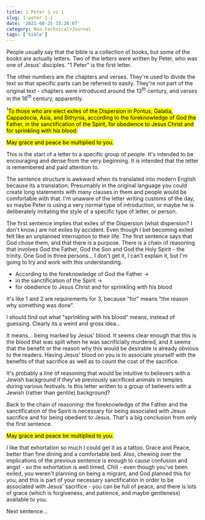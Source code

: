 ```yaml
---
title: 1 Peter 1 vs 1
slug: 1-peter-1-1
date: '2021-08-25 15:26:07'
category: Non-technical>Journal
tags: ['bible']
---
```


People usually say that the bible is a collection of books, but some of the
books are actually letters. Two of the letters were written by Peter, who was
one of Jesus' disciples. "1 Peter" is the first letter.

The other numbers are the chapters and verses. They're used to divide the text
so that specific parts can be referred to easily. They're not part of the
original text - chapters were introduced around the 13$^{th}$ century, and
verses in the 16$^{th}$ century, apparently.

$^{1}$<mark>To those who are elect exiles of the Dispersion in Pontus, Galatia,
Cappadocia, Asia, and Bithynia, according to the foreknowledge of God the
Father, in the sanctification of the Spirit, for obedience to Jesus Christ and
for sprinkling with his blood:</mark>

<mark>May grace and peace be multiplied to you.</mark>

This is the start of a letter to a specific group of people. It's intended to be
encouraging and dense from the very beginning. It is intended that the letter is
remembered and paid attention to.

The sentence structure is awkward when its translated into modern English
because its a translation. Presumably in the original language you could create
long statements with many clauses in them and people would be comfortable with
that. I'm unaware of the letter writing customs of the day, so maybe Peter is
using a very normal type of introduction, or maybe he is deliberately imitating
the style of a specific type of letter, or person.

The first sentence implies that exiles of the Dispersion (what dispersion? I
don't know.) are not exiles by accident. Even though I bet becoming exiled felt like an
unplanned interruption to their life. The first sentence says that God chose
them, and that there is a purpose. There is a chain of reasoning that involves
God the Father, God the Son and God the Holy Spirit - the trinity. One God in
three persons... I don't get it, I can't explain it, but I'm going to try and
work with this understanding.

- According to the foreknowledge of God the Father →
- in the sanctification of the Spirit →
- for obedience to Jesus Christ and
  for sprinkling with his blood

It's like 1 and 2 are requirements for 3, because "for" means "the reason
why something was done".

I should find out what "sprinkling with his blood" means, instead of guessing.
Clearly its a weird and gross idea...

It means... being marked by Jesus' blood. It seems clear enough that this is the
blood that was spilt when he was sacrificially murdered, and it seems that the benefit or the
reason why this would be desirable is already obvious to the readers. Having
Jesus' blood on you is to associate yourself with the benefits of that sacrifice
as well as to count the cost of the sacrifice.

It's probably a line of reasoning that would be intuitive to believers with a
Jewish background if they've previously sacrificed animals in temples during
various festivals. Is this letter written to a group of believers with a Jewish
(rather than gentile) background?

Back to the chain of reasoning: the foreknowledge of the Father and the
sanctification of the Spirit is necessary for being associated with Jesus
sacrifice and for being obedient to Jesus. That's a big conclusion from only the
first sentence.

<mark>May grace and peace be multiplied to you.</mark>

I like that exhortation so much I could get it as a tattoo. Grace and Peace,
better than fine dining and a comfortable bed. Also, chewing over the
implications of the previous sentence is enough to cause confusion and angst -
so the exhortation is well timed. Chill - even though you've been exiled, you
weren't planning on being a migrant, and God planned this for you, and this is
part of your necessary sanctification in order to be associated with Jesus'
sacrifice - you can be full of peace, and there is lots of grace (which is
forgiveness, and patience, and maybe gentleness) available to you.

Next sentence...
